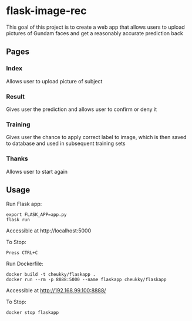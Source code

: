 # flask-image-rec
This goal of this project is to create a web app that allows users to upload pictures of Gundam faces and get a reasonably accurate prediction back

## Pages
### Index
Allows user to upload picture of subject

### Result
Gives user the prediction and allows user to confirm or deny it

### Training
Gives user the chance to apply correct label to image, which is then saved to database and used in subsequent training sets

### Thanks
Allows user to start again

## Usage
Run Flask app:
```shell
export FLASK_APP=app.py
flask run
```
Accessible at http://localhost:5000

To Stop:
```
Press CTRL+C
```

Run Dockerfile:
```shell
docker build -t cheukky/flaskapp .
docker run --rm -p 8888:5000 --name flaskapp cheukky/flaskapp
```
Accessible at http://192.168.99.100:8888/

To Stop:
```shell
docker stop flaskapp
```
